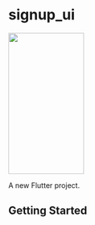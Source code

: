 # signup_ui
<img src="https://user-images.githubusercontent.com/90132370/149816012-9fa2276c-a490-4ea4-9d07-ece8ffb0de3f.png" width="150" height="280">



A new Flutter project.

## Getting Started

